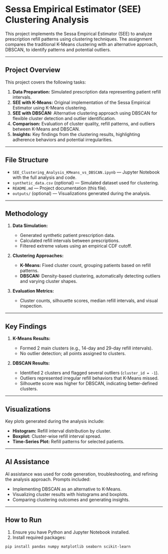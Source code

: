 # Sessa Empirical Estimator (SEE) Clustering Analysis

This project implements the Sessa Empirical Estimator (SEE) to analyze prescription refill patterns using clustering techniques. The assignment compares the traditional K-Means clustering with an alternative approach, DBSCAN, to identify patterns and potential outliers.

---

## Project Overview

This project covers the following tasks:
1. **Data Preparation:** Simulated prescription data representing patient refill intervals.
2. **SEE with K-Means:** Original implementation of the Sessa Empirical Estimator using K-Means clustering.
3. **SEE with DBSCAN:** Alternative clustering approach using DBSCAN for flexible cluster detection and outlier identification.
4. **Comparison:** Evaluation of cluster quality, refill patterns, and outliers between K-Means and DBSCAN.
5. **Insights:** Key findings from the clustering results, highlighting adherence behaviors and potential irregularities.

---

## File Structure

- `SEE_Clustering_Analysis_KMeans_vs_DBSCAN.ipynb` — Jupyter Notebook with the full analysis and code.
- `synthetic_data.csv` (optional) — Simulated dataset used for clustering.
- `README.md` — Project documentation (this file).
- `outputs/` (optional) — Visualizations generated during the analysis.

---

## Methodology

1. **Data Simulation:**
   - Generated synthetic patient prescription data.
   - Calculated refill intervals between prescriptions.
   - Filtered extreme values using an empirical CDF cutoff.

2. **Clustering Approaches:**
   - **K-Means:** Fixed cluster count, grouping patients based on refill patterns.
   - **DBSCAN:** Density-based clustering, automatically detecting outliers and varying cluster shapes.

3. **Evaluation Metrics:**
   - Cluster counts, silhouette scores, median refill intervals, and visual inspection.

---

## Key Findings

1. **K-Means Results:**
   - Formed 2 main clusters (e.g., 14-day and 29-day refill intervals).
   - No outlier detection; all points assigned to clusters.

2. **DBSCAN Results:**
   - Identified 2 clusters and flagged several outliers (`cluster_id = -1`).
   - Outliers represented irregular refill behaviors that K-Means missed.
   - Silhouette score was higher for DBSCAN, indicating better-defined clusters.

---

## Visualizations

Key plots generated during the analysis include:
- **Histogram:** Refill interval distribution by cluster.
- **Boxplot:** Cluster-wise refill interval spread.
- **Time-Series Plot:** Refill patterns for selected patients.

---

## AI Assistance

AI assistance was used for code generation, troubleshooting, and refining the analysis approach. Prompts included:
- Implementing DBSCAN as an alternative to K-Means.
- Visualizing cluster results with histograms and boxplots.
- Comparing clustering outcomes and generating insights.

---

## How to Run

1. Ensure you have Python and Jupyter Notebook installed.
2. Install required packages:
```bash
pip install pandas numpy matplotlib seaborn scikit-learn

